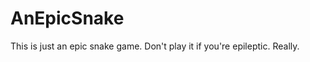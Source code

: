 AnEpicSnake
===========

This is just an epic snake game. Don't play it if you're epileptic. Really.
